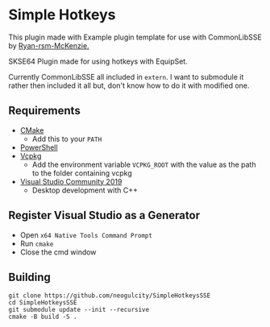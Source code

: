 # Simple Hotkeys
This plugin made with Example plugin template for use with CommonLibSSE by [Ryan-rsm-McKenzie.](https://github.com/Ryan-rsm-McKenzie/ExamplePlugin-CommonLibSSE)

SKSE64 Plugin made for using hotkeys with EquipSet.

Currently CommonLibSSE all included in `extern`. I want to submodule it rather then included it all but, don't know how to do it with modified one.

## Requirements
* [CMake](https://cmake.org/)
	* Add this to your `PATH`
* [PowerShell](https://github.com/PowerShell/PowerShell/releases/latest)
* [Vcpkg](https://github.com/microsoft/vcpkg)
	* Add the environment variable `VCPKG_ROOT` with the value as the path to the folder containing vcpkg
* [Visual Studio Community 2019](https://visualstudio.microsoft.com/)
	* Desktop development with C++

## Register Visual Studio as a Generator
* Open `x64 Native Tools Command Prompt`
* Run `cmake`
* Close the cmd window

## Building
```
git clone https://github.com/neogulcity/SimpleHotkeysSSE
cd SimpleHotkeysSSE
git submodule update --init --recursive
cmake -B build -S .
```
